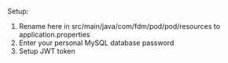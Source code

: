 Setup:

1. Rename here in src/main/java/com/fdm/pod/pod/resources to application.properties
2. Enter your personal MySQL database password
3. Setup JWT token